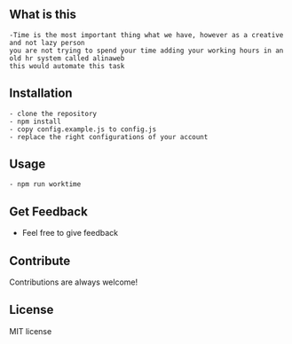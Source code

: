 ## What is this
    -Time is the most important thing what we have, however as a creative and not lazy person
    you are not trying to spend your time adding your working hours in an old hr system called alinaweb
    this would automate this task
    
## Installation
    - clone the repository
    - npm install
    - copy config.example.js to config.js
    - replace the right configurations of your account

## Usage
    - npm run worktime

## Get Feedback

- Feel free to give feedback

## Contribute

Contributions are always welcome!

## License

MIT license